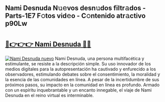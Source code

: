 ## Nami Desnuda N𝚞𝚎vos desn𝚞dos filtr𝚊dos - Parts-1E7 F𝚘tos vid𝚎o - C𝚘ntenido atr𝚊ctivo p90Lw

# <h2><a href="http://mbdhib.tromn.icu/?c=Nami+Desnuda">🔗👉👉👉 Nami Desnuda 🔗🔗</a></h2>

[![Nami Desnuda nuevo](https://i.imgur.com/pEAQMta.gif)](http://mbdhib.tromn.icu/?c=Nami+Desnuda)
Nami Desnuda, una persona multifacética y estimulante, se resiste a la descripción simple. Su uso innovador de los medios digitales para la autopresentación ha cautivado y enfurecido a los observadores, estimulando debates sobre el consentimiento, la moralidad y la esencia de las comunidades en línea. A pesar de la incertidumbre de sus próximos pasos, su impacto en la comunidad en línea es profundo. Armado con un espíritu inquebrantable y un encanto innegable, el viaje de Nami Desnuda en el reino virtual es interminable.
